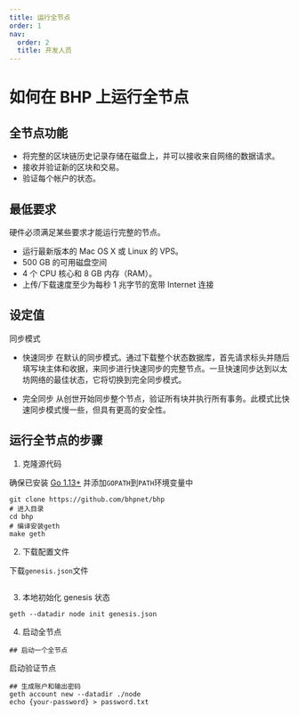 ```yaml
---
title: 运行全节点
order: 1
nav:
  order: 2
  title: 开发人员
---
```


# 如何在 BHP 上运行全节点

## 全节点功能

- 将完整的区块链历史记录存储在磁盘上，并可以接收来自网络的数据请求。
- 接收并验证新的区块和交易。
- 验证每个帐户的状态。

## 最低要求

硬件必须满足某些要求才能运行完整的节点。

- 运行最新版本的 Mac OS X 或 Linux 的 VPS。
- 500 GB 的可用磁盘空间
- 4 个 CPU 核心和 8 GB 内存（RAM）。
- 上传/下载速度至少为每秒 1 兆字节的宽带 Internet 连接

## 设定值

同步模式

- 快速同步
  在默认的同步模式。通过下载整个状态数据库，首先请求标头并随后填写块主体和收据，来同步进行快速同步的完整节点。一旦快速同步达到以太坊网络的最佳状态，它将切换到完全同步模式。

- 完全同步
  从创世开始同步整个节点，验证所有块并执行所有事务。此模式比快速同步模式慢一些，但具有更高的安全性。

## 运行全节点的步骤

1. 克隆源代码

确保已安装 [Go 1.13+](https://golang.org/doc/install) 并添加`GOPATH`到`PATH`环境变量中

```
git clone https://github.com/bhpnet/bhp
# 进入目录
cd bhp
# 编译安装geth
make geth
```

2. 下载配置文件

下载`genesis.json`文件

```

```

3. 本地初始化 genesis 状态

```
geth --datadir node init genesis.json
```

4. 启动全节点

```
## 启动一个全节点

```

启动验证节点

```
## 生成账户和输出密码
geth account new --datadir ./node
echo {your-password} > password.txt

```
